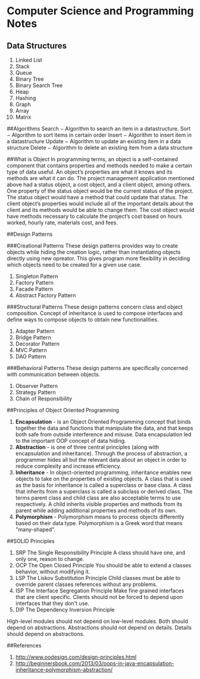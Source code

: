 # Computer Science and Programming Notes

## Data Structures
1. Linked List
2. Stack
3. Queue
4. Binary Tree
5. Binary Search Tree
6. Heap
7. Hashing
8. Graph
9. Array
10. Matrix

##Algorithms
Search − Algorithm to search an item in a datastructure.
Sort − Algorithm to sort items in certain order
Insert − Algorithm to insert item in a datastructure
Update − Algorithm to update an existing item in a data structure
Delete − Algorithm to delete an existing item from a data structure

##What is Object
In programming terms, an object is a self-contained component that contains properties and methods needed to make a certain type of data useful. An object’s properties are what it knows and its methods are what it can do. The project management application mentioned above had a status object, a cost object, and a client object, among others. One property of the status object would be the current status of the project. The status object would have a method that could update that status. The client object’s properties would include all of the important details about the client and its methods would be able to change them. The cost object would have methods necessary to calculate the project’s cost based on hours worked, hourly rate, materials cost, and fees.

##Design Patterns

###Creational Patterns
These design patterns provides way to create objects while hiding the creation logic, rather than instantiating objects directly using new opreator. This gives program more flexibility in deciding which objects need to be created for a given use case.

1. Singleton Pattern
2. Factory Pattern
3. Facade Pattern
4. Abstract Factory Pattern

###Structural Patterns
These design patterns concern class and object composition. Concept of inheritance is used to compose interfaces and define ways to compose objects to obtain new functionalities.

1. Adapter Pattern
2. Bridge Pattern
3. Decorator Pattern
4. MVC Pattern
5. DAO Pattern

###Behavioral Patterns
These design patterns are specifically concerned with communication between objects.

1. Observer Pattern
2. Strategy Pattern
3. Chain of Responsibility

##Principles of Object Oriented Programming
1. **Encapsulation** - is an Object Oriented Programming concept that binds together the data and functions that manipulate the data, and that keeps both safe from outside interference and misuse. Data encapsulation led to the important OOP concept of data hiding.
2. **Abstraction** - is one of three central principles (along with encapsulation and inheritance). Through the process of abstraction, a programmer hides all but the relevant data about an object in order to reduce complexity and increase efficiency.
3. **Inheritance** - In object-oriented programming, inheritance enables new objects to take on the properties of existing objects. A class that is used as the basis for inheritance is called a superclass or base class. A class that inherits from a superclass is called a subclass or derived class. The terms parent class and child class are also acceptable terms to use respectively. A child inherits visible properties and methods from its parent while adding additional properties and methods of its own.
4. **Polymorphism** - Polymorphism means to process objects differently based on their data type. Polymorphism is a Greek word that means "many-shaped". 

##SOLID Principles

1. SRP The Single Responsibility Principle A class should have one, and only one, reason to change.
2. OCP	The Open Closed Principle	You should be able to extend a classes behavior, without modifying it.
3. LSP	The Liskov Substitution Principle	Child classes must be able to override parent classes references without any problems.
4. ISP	The Interface Segregation Principle	Make fine grained interfaces that are client specific. Clients should not be forced to depend upon interfaces that they don't use.
5. DIP	The Dependency Inversion Principle

High-level modules should not depend on low-level modules. Both should depend on abstractions.
Abstractions should not depend on details. Details should depend on abstractions.

##References
1. http://www.oodesign.com/design-principles.html
2. http://beginnersbook.com/2013/03/oops-in-java-encapsulation-inheritance-polymorphism-abstraction/
